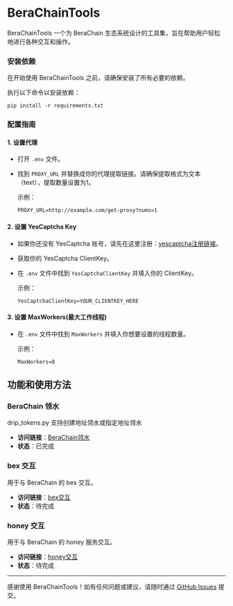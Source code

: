 
# BeraChainTools

BeraChainTools 一个为 BeraChain 生态系统设计的工具集，旨在帮助用户轻松地进行各种交互和操作。


### 安装依赖

在开始使用 BeraChainTools 之前，请确保安装了所有必要的依赖。

执行以下命令以安装依赖：

```
pip install -r requirements.txt
```

### 配置指南

#### 1. 设置代理

- 打开 `.env` 文件。
- 找到 `PROXY_URL` 并替换成你的代理提取链接。请确保提取格式为文本（text），提取数量设置为1。

  示例：
  ```
  PROXY_URL=http://example.com/get-proxy?nums=1
  ```

#### 2. 设置 YesCaptcha Key

- 如果你还没有 YesCaptcha 账号，请先在这里注册：[yescaptcha注册链接](https://yescaptcha.com/i/0vVEgw)。
- 获取你的 YesCaptcha ClientKey。
- 在 `.env` 文件中找到 `YesCaptchaClientKey` 并填入你的 ClientKey。

  示例：
  ```
  YesCaptchaClientKey=YOUR_CLIENTKEY_HERE
  ```
#### 3. 设置 MaxWorkers(最大工作线程)

- 在 `.env` 文件中找到 `MaxWorkers` 并填入你想要设置的线程数量。

  示例：
  ```
  MaxWorkers=8
  ```
## 功能和使用方法

### BeraChain 领水

drip_tokens.py 
支持创建地址领水或指定地址领水


- **访问链接**：[BeraChain领水](https://artio.faucet.berachain.com/)
- **状态**：已完成

### bex 交互

用于与 BeraChain 的 bex 交互。

- **访问链接**：[bex交互](https://artio.bex.berachain.com/swap)
- **状态**：待完成

### honey 交互

用于与 BeraChain 的 honey 服务交互。

- **访问链接**：[honey交互](https://artio.honey.berachain.com)
- **状态**：待完成

---

感谢使用 BeraChainTools！如有任何问题或建议，请随时通过 [GitHub Issues](https://github.com/ymmmmmmmm/BeraChainTools/issues) 提交。

